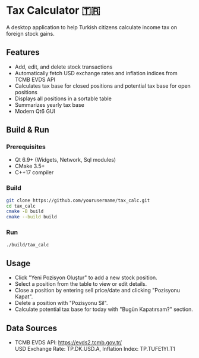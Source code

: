 # Tax Calculator 🇹🇷

A desktop application to help Turkish citizens calculate income tax on foreign stock gains.

## Features

- Add, edit, and delete stock transactions
- Automatically fetch USD exchange rates and inflation indices from TCMB EVDS API
- Calculates tax base for closed positions and potential tax base for open positions
- Displays all positions in a sortable table
- Summarizes yearly tax base
- Modern Qt6 GUI

## Build & Run

### Prerequisites

- Qt 6.9+ (Widgets, Network, Sql modules)
- CMake 3.5+
- C++17 compiler

### Build

```sh
git clone https://github.com/yourusername/tax_calc.git
cd tax_calc
cmake -B build
cmake --build build
```

### Run

```sh
./build/tax_calc
```

## Usage

- Click "Yeni Pozisyon Oluştur" to add a new stock position.
- Select a position from the table to view or edit details.
- Close a position by entering sell price/date and clicking "Pozisyonu Kapat".
- Delete a position with "Pozisyonu Sil".
- Calculate potential tax base for today with "Bugün Kapatırsam?" section.

## Data Sources

- TCMB EVDS API: https://evds2.tcmb.gov.tr/  
USD Exchange Rate: TP.DK.USD.A, Inflation Index: TP.TUFE1YI.T1
